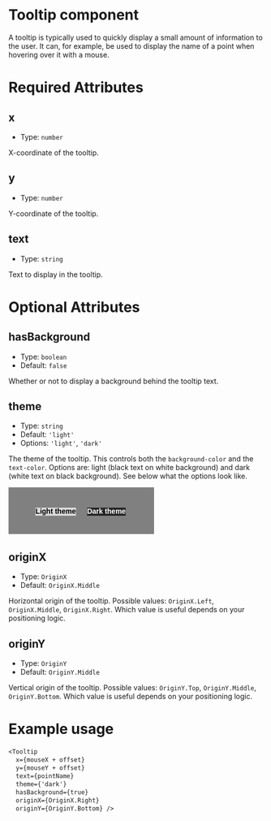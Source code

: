 # Tooltip component

A tooltip is typically used to quickly display a small amount of information to the user.
It can, for example, be used to display the name of a point when hovering over it with a mouse.

# Required Attributes

## x

- Type: `number`

X-coordinate of the tooltip.

## y

- Type: `number`

Y-coordinate of the tooltip.

## text

- Type: `string`

Text to display in the tooltip.

# Optional Attributes

## hasBackground

- Type: `boolean`
- Default: `false`

Whether or not to display a background behind the tooltip text.

## theme

- Type: `string`
- Default: `'light'`
- Options: `'light'`, `'dark'`

The theme of the tooltip. This controls both the `background-color` and the `text-color`.
Options are: light (black text on white background) and dark (white text on black background).
See below what the options look like.

![Theme options for Tooltip](../media/tooltip_themes.png ':size=250')

## originX

- Type: `OriginX`
- Default: `OriginX.Middle`

Horizontal origin of the tooltip.
Possible values: `OriginX.Left`, `OriginX.Middle`, `OriginX.Right`.
Which value is useful depends on your positioning logic.

## originY

- Type: `OriginY`
- Default: `OriginY.Middle`

Vertical origin of the tooltip.
Possible values: `OriginY.Top`, `OriginY.Middle`, `OriginY.Bottom`.
Which value is useful depends on your positioning logic.

# Example usage

```svelte
<Tooltip
  x={mouseX + offset}
  y={mouseY + offset}
  text={pointName}
  theme={'dark'}
  hasBackground={true}
  originX={OriginX.Right}
  originY={OriginY.Bottom} />
```
